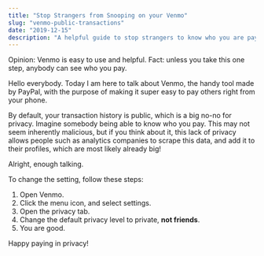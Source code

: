 ```yaml
---
title: "Stop Strangers from Snooping on your Venmo"
slug: "venmo-public-transactions"
date: "2019-12-15"
description: "A helpful guide to stop strangers to know who you are paying on Venmo!"
---
```


Opinion: Venmo is easy to use and helpful.
Fact: unless you take this one step, anybody can see who you pay.

Hello everybody.
Today I am here to talk about Venmo, the handy tool made by PayPal,
with the purpose of making it super easy to pay others right from your phone.

By default, your transaction history is public, which is a big no-no for privacy.
Imagine somebody being able to know who you pay.
This may not seem inherently malicious, but if you think about it, this lack of
privacy allows people such as analytics companies to scrape this data, and add it
to their profiles, which are most likely already big!

Alright, enough talking.

To change the setting, follow these steps:

1. Open Venmo.
2. Click the menu icon, and select settings.
3. Open the privacy tab.
4. Change the default privacy level to private, **not friends**.
5. You are good.

Happy paying in privacy!
